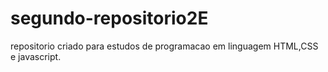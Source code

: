 # segundo-repositorio2E
repositorio criado para estudos de programacao em linguagem HTML,CSS e javascript.
